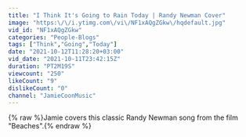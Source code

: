 ```yaml
---
title: "I Think It's Going to Rain Today | Randy Newman Cover"
image: "https:\/\/i.ytimg.com\/vi\/NF1xAQgZGkw\/hqdefault.jpg"
vid_id: "NF1xAQgZGkw"
categories: "People-Blogs"
tags: ["Think","Going","Today"]
date: "2021-10-12T11:28:20+03:00"
vid_date: "2021-10-11T23:42:15Z"
duration: "PT2M19S"
viewcount: "250"
likeCount: "9"
dislikeCount: "0"
channel: "JamieCoonMusic"
---
```

{% raw %}Jamie covers this classic Randy Newman song from the film &quot;Beaches&quot;.{% endraw %}
